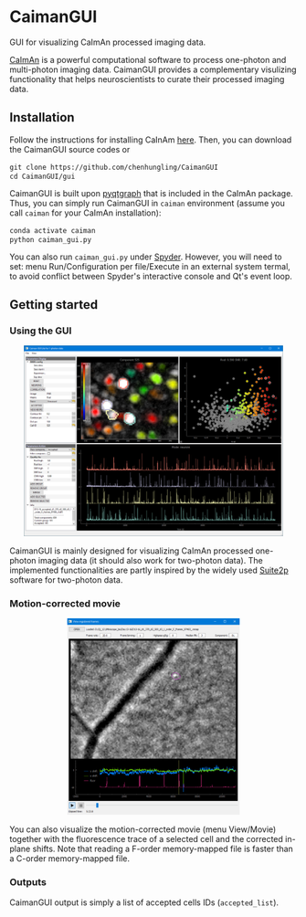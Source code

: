# CaimanGUI
GUI for visualizing CaImAn processed imaging data.

[CaImAn](https://github.com/flatironinstitute/CaImAn) is a powerful computational software to process one-photon and multi-photon imaging data. CaimanGUI provides a complementary visulizing functionality that helps neuroscientists to curate their processed imaging data.

## Installation
Follow the instructions for installing CaInAm [here](https://github.com/flatironinstitute/CaImAn/blob/main/docs/source/Installation.rst). Then, you can download the CaimanGUI source codes or
```
git clone https://github.com/chenhungling/CaimanGUI
cd CaimanGUI/gui
```
CaimanGUI is built upon [pyqtgraph](https://pyqtgraph.readthedocs.io/en/latest/) that is included in the CaImAn package. Thus, you can simply run CaimanGUI in `caiman` environment (assume you call `caiman` for your CaImAn installation):
```
conda activate caiman
python caiman_gui.py
```
You can also run `caiman_gui.py` under [Spyder](https://www.spyder-ide.org/). However, you will need to set: menu Run/Configuration per file/Execute in an external system termal, to avoid conflict between Spyder's interactive console and Qt's event loop.

## Getting started

### Using the GUI
<p align="center" width=100%>
  <img src="images/GUI_mode_neurons.png" width="90%">
</p>

CaimanGUI is mainly designed for visualizing CaImAn processed one-photon imaging data (it should also work for two-photon data). The implemented functionalities are partly inspired by the widely used [Suite2p](https://github.com/MouseLand/suite2p) software for two-photon data.

### Motion-corrected movie
<p align="center" width=100%>
  <img src="images/GUI_memap_player.png" width="60%">
</p>

You can also visualize the motion-corrected movie (menu View/Movie) together with the fluorescence trace of a selected cell and the corrected in-plane shifts. Note that reading a F-order memory-mapped file is faster than a C-order memory-mapped file.

### Outputs

CaimanGUI output is simply a list of accepted cells IDs (`accepted_list`).